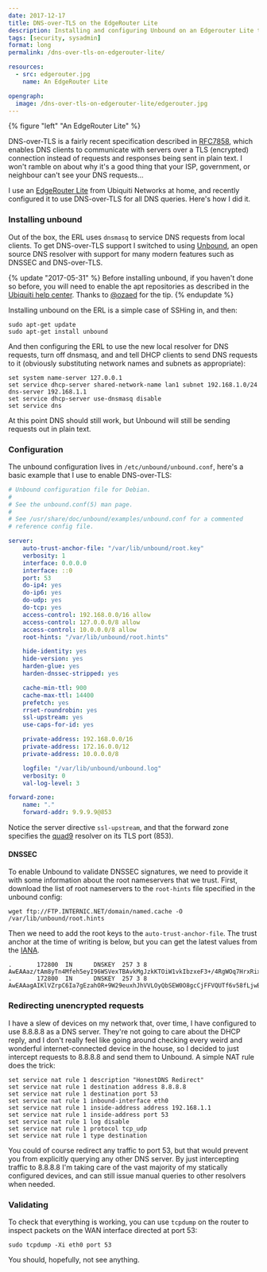 ```yaml
---
date: 2017-12-17
title: DNS-over-TLS on the EdgeRouter Lite
description: Installing and configuring Unbound on an Edgerouter Lite to enable encrypted DNS requests.
tags: [security, sysadmin]
format: long
permalink: /dns-over-tls-on-edgerouter-lite/

resources:
  - src: edgerouter.jpg
    name: An EdgeRouter Lite

opengraph:
  image: /dns-over-tls-on-edgerouter-lite/edgerouter.jpg
---
```


{% figure "left" "An EdgeRouter Lite" %}

DNS-over-TLS is a fairly recent specification described in
[RFC7858](https://tools.ietf.org/html/rfc7858), which enables DNS clients to
communicate with servers over a TLS (encrypted) connection instead of requests
and responses being sent in plain text. I won't ramble on about why it's a good
thing that your ISP, government, or neighbour can't see your DNS requests...

I use an [EdgeRouter Lite](https://www.ubnt.com/edgemax/edgerouter-lite/) from
Ubiquiti Networks at home, and recently configured it to use DNS-over-TLS for
all DNS queries. Here's how I did it.

### Installing unbound

Out of the box, the ERL uses `dnsmasq` to service DNS requests from local
clients. To get DNS-over-TLS support I switched to using
[Unbound](https://unbound.net/), an open source DNS resolver with support
for many modern features such as DNSSEC and DNS-over-TLS.

<!--more-->

{% update "2017-05-31" %}
Before installing unbound, if you haven't done so before, you will need to enable the apt
repositories as described in the [Ubiquiti help center](https://help.ubnt.com/hc/en-us/articles/205202560-EdgeRouter-Add-other-Debian-packages-to-EdgeOS).
Thanks to [@ozaed](https://twitter.com/ozaed/status/960615650489233408) for the tip.
{% endupdate %}

Installing unbound on the ERL is a simple case of SSHing in, and then:

```text
sudo apt-get update
sudo apt-get install unbound
```

And then configuring the ERL to use the new local resolver for DNS requests,
turn off dnsmasq, and and tell DHCP clients to send DNS requests to it
(obviously substituting network names and subnets as appropriate):

```text
set system name-server 127.0.0.1
set service dhcp-server shared-network-name lan1 subnet 192.168.1.0/24 dns-server 192.168.1.1
set service dhcp-server use-dnsmasq disable
set service dns
```

At this point DNS should still work, but Unbound will still be sending requests
out in plain text.

### Configuration

The unbound configuration lives in `/etc/unbound/unbound.conf`, here's a basic
example that I use to enable DNS-over-TLS:

```yaml
# Unbound configuration file for Debian.
#
# See the unbound.conf(5) man page.
#
# See /usr/share/doc/unbound/examples/unbound.conf for a commented
# reference config file.

server:
    auto-trust-anchor-file: "/var/lib/unbound/root.key"
    verbosity: 1
    interface: 0.0.0.0
    interface: ::0
    port: 53
    do-ip4: yes
    do-ip6: yes
    do-udp: yes
    do-tcp: yes
    access-control: 192.168.0.0/16 allow
    access-control: 127.0.0.0/8 allow
    access-control: 10.0.0.0/8 allow
    root-hints: "/var/lib/unbound/root.hints"

    hide-identity: yes
    hide-version: yes
    harden-glue: yes
    harden-dnssec-stripped: yes

    cache-min-ttl: 900
    cache-max-ttl: 14400
    prefetch: yes
    rrset-roundrobin: yes
    ssl-upstream: yes
    use-caps-for-id: yes

    private-address: 192.168.0.0/16
    private-address: 172.16.0.0/12
    private-address: 10.0.0.0/8

    logfile: "/var/lib/unbound/unbound.log"
    verbosity: 0
    val-log-level: 3

forward-zone:
    name: "."
    forward-addr: 9.9.9.9@853
```

Notice the server directive `ssl-upstream`, and that the forward zone specifies
the [quad9](https://www.quad9.net/) resolver on its TLS port (853).

#### DNSSEC

To enable Unbound to validate DNSSEC signatures, we need to provide it with
some information about the root nameservers that we trust. First, download the
list of root nameservers to the `root-hints` file specified in the unbound
config:

```text
wget ftp://FTP.INTERNIC.NET/domain/named.cache -O /var/lib/unbound/root.hints
```

Then we need to add the root keys to the `auto-trust-anchor-file`. The trust
anchor at the time of writing is below, but you can get the latest values from
the [IANA](https://data.iana.org/root-anchors/).

```text
.       172800  IN      DNSKEY  257 3 8 AwEAAaz/tAm8yTn4Mfeh5eyI96WSVexTBAvkMgJzkKTOiW1vkIbzxeF3+/4RgWOq7HrxRixHlFlExOLAJr5emLvN7SWXgnLh4+B5xQlNVz8Og8kvArMtNROxVQu
.       172800  IN      DNSKEY  257 3 8 AwEAAagAIKlVZrpC6Ia7gEzahOR+9W29euxhJhVVLOyQbSEW0O8gcCjFFVQUTf6v58fLjwBd0YI0EzrAcQqBGCzh/RStIoO8g0NfnfL2MTJRkxoXbfDaUeVPQuY
```

### Redirecting unencrypted requests

I have a slew of devices on my network that, over time, I have configured to
use 8.8.8.8 as a DNS server. They're not going to care about the DHCP reply,
and I don't really feel like going around checking every weird and wonderful
internet-connected device in the house, so I decided to just intercept requests
to 8.8.8.8 and send them to Unbound. A simple NAT rule does the trick:

```text
set service nat rule 1 description "HonestDNS Redirect"
set service nat rule 1 destination address 8.8.8.8
set service nat rule 1 destination port 53
set service nat rule 1 inbound-interface eth0
set service nat rule 1 inside-address address 192.168.1.1
set service nat rule 1 inside-address port 53
set service nat rule 1 log disable
set service nat rule 1 protocol tcp_udp
set service nat rule 1 type destination
```

You could of course redirect any traffic to port 53, but that would prevent you
from explicitly querying any other DNS server. By just intercepting traffic to
8.8.8.8 I'm taking care of the vast majority of my statically configured
devices, and can still issue manual queries to other resolvers when needed.

### Validating

To check that everything is working, you can use `tcpdump` on the router to
inspect packets on the WAN interface directed at port 53:

```text
sudo tcpdump -Xi eth0 port 53
```

You should, hopefully, not see anything.
